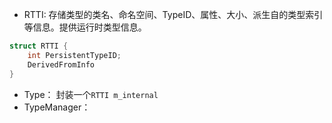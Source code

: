 - RTTI: 存储类型的类名、命名空间、TypeID、属性、大小、派生自的类型索引等信息。提供运行时类型信息。
```c
struct RTTI {
	int PersistentTypeID;
	DerivedFromInfo 
}
```
- Type： 封装一个`RTTI m_internal`
- TypeManager： 